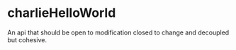 # charlieHelloWorld
An api that should be open to modification closed to change and decoupled but cohesive.


